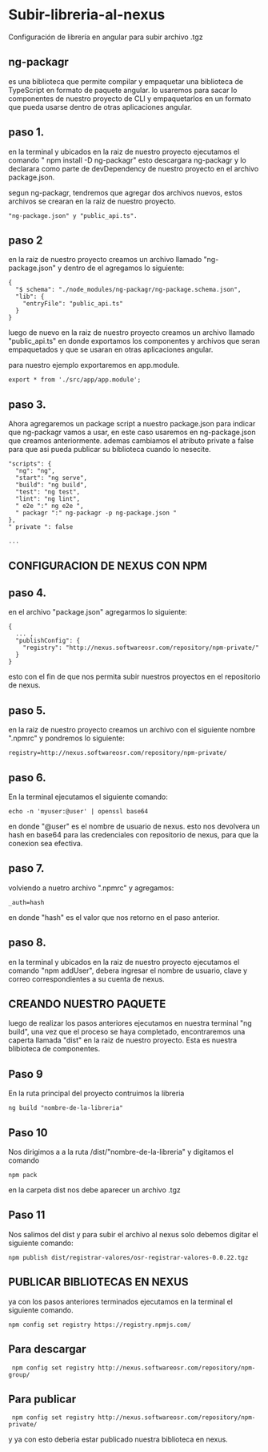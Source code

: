 # Subir-libreria-al-nexus
Configuración de librería en angular para subir archivo .tgz


## ng-packagr 
es una biblioteca que permite compilar y empaquetar una biblioteca de TypeScript en formato de paquete angular.
lo usaremos para sacar lo componentes de nuestro proyecto de CLI y empaquetarlos en un formato que pueda usarse dentro de 
otras aplicaciones angular.

 ## paso 1.

en la terminal y ubicados en la raiz de nuestro proyecto ejecutamos el comando " npm install -D ng-packagr"  esto descargara
ng-packagr y lo declarara como parte de devDependency de nuestro proyecto en el  archivo package.json.

segun ng-packagr, tendremos que agregar dos archivos nuevos, estos archivos se crearan en la raiz de nuestro proyecto.
```
"ng-package.json" y "public_api.ts".
```

## paso 2

en la raiz de nuestro proyecto creamos un archivo llamado "ng-package.json" y dentro de el agregamos lo siguiente:

```
{ 
  "$ schema": "./node_modules/ng-packagr/ng-package.schema.json", 
  "lib": { 
    "entryFile": "public_api.ts" 
  } 
}
```

luego de nuevo en la raiz de nuestro proyecto creamos un archivo llamado "public_api.ts"  en donde exportamos los componentes y archivos
que seran empaquetados y que se usaran en otras aplicaciones angular.

para nuestro ejemplo exportaremos en app.module.

```export * from './src/app/app.module';```

## paso 3.


Ahora agregaremos un package script a nuestro package.json para indicar que  ng-packagr vamos a usar, en este caso usaremos en 
ng-package.json que creamos anteriormente. ademas cambiamos el atributo private a false para que asi pueda publicar su biblioteca cuando lo nesecite.

```
"scripts": { 
  "ng": "ng", 
  "start": "ng serve", 
  "build": "ng build", 
  "test": "ng test", 
  "lint": "ng lint", 
  " e2e ":" ng e2e ", 
  " packagr ":" ng-packagr -p ng-package.json " 
}, 
" private ": false

...
```


## CONFIGURACION DE NEXUS CON NPM

## paso 4.

en el archivo "package.json" agregarmos lo siguiente:
```
{
  ... ,
  "publishConfig": {
    "registry": "http://nexus.softwareosr.com/repository/npm-private/"
  }
}
```
esto con el fin de que nos permita subir  nuestros proyectos en el repositorio de nexus.

## paso 5.

en la raiz de nuestro proyecto creamos un archivo con el siguiente nombre ".npmrc" y pondremos lo siguiente:

```registry=http://nexus.softwareosr.com/repository/npm-private/```



## paso 6.


En la terminal ejecutamos el siguiente comando:

```echo -n 'myuser:@user' | openssl base64```

en donde "@user" es el nombre de usuario de nexus.
esto nos devolvera un hash en base64 para las credenciales con repositorio de nexus, para que la conexion sea efectiva.


## paso 7.

volviendo a nuetro archivo ".npmrc" y agregamos:

```_auth=hash```

en donde "hash" es el valor que nos retorno en el paso anterior.


## paso 8.

en la terminal y ubicados en la raiz de nuestro proyecto ejecutamos el comando "npm addUser", debera ingresar el nombre de usuario, clave y correo correspondientes 
a su cuenta de nexus.

## CREANDO NUESTRO PAQUETE

luego de realizar los pasos anteriores ejecutamos en nuestra terminal "ng build", una vez que el proceso se haya completado, encontraremos una caperta llamada "dist" en la raiz 
de nuestro proyecto. Esta es nuestra blibioteca de componentes.


## Paso 9

En la ruta principal del proyecto contruimos la libreria
```
ng build "nombre-de-la-libreria"
```
## Paso 10
Nos dirigimos a a la ruta /dist/"nombre-de-la-libreria" y digitamos el comando
```
npm pack
```
en la carpeta dist nos debe aparecer un archivo .tgz
## Paso 11

Nos salimos del dist y para subir el archivo al nexus solo debemos digitar el siguiente comando:
```
npm publish dist/registrar-valores/osr-registrar-valores-0.0.22.tgz 
```


## PUBLICAR BIBLIOTECAS EN NEXUS

ya con los pasos anteriores terminados ejecutamos en la terminal el siguiente comando.
```
npm config set registry https://registry.npmjs.com/
```

## Para descargar
```
 npm config set registry http://nexus.softwareosr.com/repository/npm-group/   
 ```
 ## Para publicar
 ```
  npm config set registry http://nexus.softwareosr.com/repository/npm-private/
  ```
 
y ya con esto deberia estar publicado nuestra biblioteca en nexus.
